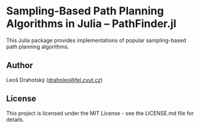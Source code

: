 # Sampling-Based Path Planning Algorithms in Julia – PathFinder.jl

This Julia package provides implementations of popular sampling-based path planning algorithms.

## Author

Leoš Drahotský (draholeo@fel.cvut.cz)

## License

This project is licensed under the MIT License - see the LICENSE.md file for details.
